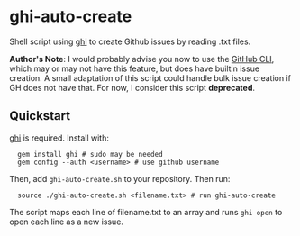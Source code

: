 # ghi-auto-create

Shell script using [ghi](https://rubygems.org/gems/ghi/versions/1.2.0) to create Github issues by reading .txt files.

**Author's Note**: I would probably advise you now to use the [GitHub CLI](https://cli.github.com/), which may or may not have this feature,
but does have builtin issue creation. A small adaptation of this script could handle bulk issue creation if 
GH does not have that. For now, I consider this script **deprecated**.

## Quickstart

[ghi](https://rubygems.org/gems/ghi/versions/1.2.0) is required. Install with: 

```
  gem install ghi # sudo may be needed
  gem config --auth <username> # use github username
```

Then, add `ghi-auto-create.sh` to your repository. Then run:

```
  source ./ghi-auto-create.sh <filename.txt> # run ghi-auto-create
```

The script maps each line of filename.txt to an array and runs `ghi open` to open each line as a new issue.
